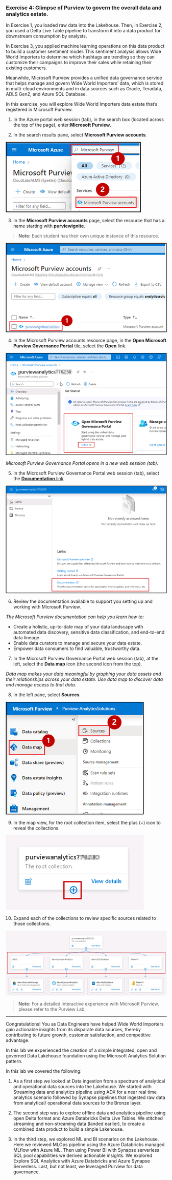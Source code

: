 ### Exercise 4: Glimpse of Purview to govern the overall data and analytics estate. <a name="tee-up-the-purview"></a>

  

In Exercise 1, you loaded raw data into the Lakehouse. Then, in Exercise 2, you used a Delta Live Table pipeline to transform it into a data product for downstream consumption by analysts. 

In Exercise 3, you applied machine learning operations on this data product to build a customer sentiment model. This sentiment analysis allows Wide World Importers to determine which hashtags are trending so they can customize their campaigns to improve their sales while retaining their existing customers.

Meanwhile, Microsoft Purview provides a unified data governance service that helps manage and govern Wide World Importers’ data, which is stored in multi-cloud environments and in data sources such as Oracle, Teradata, ADLS Gen2, and Azure SQL Database.

In this exercise, you will explore Wide World Importers data estate that’s registered in Microsoft Purview.

1.	In the Azure portal web session (tab), in the search box (located across the top of the page), enter:**Microsoft Purview**.

2.	In the search results pane, select **Microsoft Purview accounts**.


![Search Microsoft Purview](media/images/image4002.png)

3.	In the **Microsoft Purview accounts** page, select the resource that has a name starting with **purviewignite**.

>**Note:** Each student has their own unique instance of this resource.


![Select the resource](media/images/image4003.png)

4.	In the Microsoft Purview accounts resource page, in the **Open Microsoft Purview Governance Portal** tile, select the **Open** link.

![Open Microsoft Purview](media/images/image4004.png)

*Microsoft Purview Governance Portal opens in a new web session (tab).*

5.	In the Microsoft Purview Governance Portal web session (tab), select the [**Documentation** link](https://docs.microsoft.com/en-us/azure/purview/use-azure-purview-studio)

![select the documentation link](media/images/image4005.png)


6.	Review the documentation available to support you setting up and working with Microsoft Purview.

*The Microsoft Purview documentation can help you learn how to:*

- Create a holistic, up-to-date map of your data landscape with automated data discovery, sensitive data classification, and end-to-end data lineage.
- Enable data curators to manage and secure your data estate.
- Empower data consumers to find valuable, trustworthy data.

7.	In the Microsoft Purview Governance Portal web session (tab), at the left, select the **Data map** icon (the second icon from the top).

*Data map makes your data meaningful by graphing your data assets and their relationships across your data estate. Use data map to discover data and manage access to that data.*

8.	In the left pane, select **Sources**.


![Select Sources](media/images/image4008.png)

9. In the map view, for the root collection item, select the plus (+) icon to reveal the collections.

![Select the + icon](media/images/image4009.png)

10.	Expand each of the collections to review specific sources related to those collections.

![Sources related to the collection](media/images/image4010.png)

>**Note:** For a detailed interactive experience with Microsoft Purview, please refer to the Purview Lab.

----

Congratulations! You as Data Engineers have helped Wide World Importers gain actionable insights from its disparate data sources, thereby contributing to future growth, customer satisfaction, and competitive advantage.

In this lab we experienced the creation of a simple integrated, open and governed Data Lakehouse foundation using the Microsoft Analytics Solution pattern. 

In this lab we covered the following: 
1.	As a first step we looked at Data ingestion from a spectrum of analytical and operational data sources into the Lakehouse. We started with Streaming data and analytics pipeline using ADX for a near real time analytics scenario followed by Synapse pipelines that ingested raw data from analytical/ operational data sources to the Bronze layer. 

2.	The second step was to explore offline data and analytics pipeline using open Delta format and Azure Databricks Delta Live Tables. We stitched streaming and non-streaming data (landed earlier), to create a combined data product to build a simple Lakehouse.

3.	In the third step, we explored ML and BI scenarios on the Lakehouse. Here we reviewed MLOps pipeline using the Azure Databricks managed MLflow with Azure ML. Then using Power BI with Synapse serverless SQL pool capabilities we derived actionable insights. We explored Explore SQL Analytics with Azure Databricks and Azure Synapse Serverless. Last, but not least, we leveraged Purview for data governance. 
